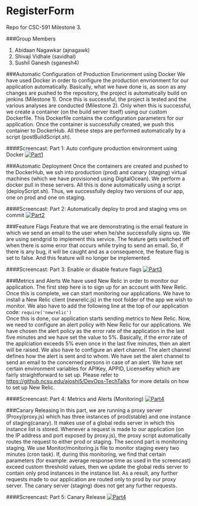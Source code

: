# RegisterForm
Repo for CSC-591 Milestone 3.

###Group Members
1. Abidaan Nagawkar (ajnagawk)
2. Shivaji Vidhale (savidhal)
3. Sushil Ganesh (sganesh4)

###Automatic Configuration of Production Envrionment using Docker
We have used Docker in order to configure the production envrionment for our application automatically. Basically, what we have done is, as soon as any changes are pushed to the repository, the project is automatically build on jenkins (Milestone 1). Once this is successful, the project is tested and the various analyses are conducted (Milestone 2). Only when this is successful, we create a container (on the build server itself) using our custom Dockerfile. This Dockerfile contains the configuration parameters for our application. Once the container is successfully created, we push this container to DockerHub. All these steps are performed automatically by a script (postBuildScript.sh).

####Screencast: Part 1: Auto configure production environment using Docker
[![Part1](http://img.youtube.com/vi/QKxJuHocNfs/0.jpg)](https://www.youtube.com/watch?v=QKxJuHocNfs)

###Automatic Deployment
Once the containers are created and pushed to the DockerHub, we ssh into production (prod) and canary (staging) virtual machines (which we have provisioned using DigitalOcean). We perform a docker pull in these servers. All this is done automatically using a script (deployScript.sh). Thus, we successfully deploy two versions of our app, one on prod and one on staging.

####Screencast: Part 2: Automatically deploy to prod and staging vms on commit
[![Part2](http://img.youtube.com/vi/5hFxk9XnByA/0.jpg)](https://www.youtube.com/watch?v=5hFxk9XnByA)

###Feature Flags
Feature that we are demonstrating is the email feature in which we send an email to the user when he/she successfully signs up. We are using sendgrid to implement this service. The feature gets switched off when there is some error that occurs while trying to send an email. So, if there is any bug, it will be caught and as a consequence, the feature flag is set to false. And this feature will no longer be implemented.

####Screencast: Part 3: Enable or disable feature flags
[![Part3](http://img.youtube.com/vi/awFn4-5rE98/0.jpg)](https://www.youtube.com/watch?v=awFn4-5rE98)

###Metrics and Alerts
We have used New Relic in order to monitor our application. The first step here is to sign up for an account with New Relic. Once this is complete, we can start monitoring our applications. We have to install a New Relic client (newrelic.js) in the root folder of the app we wish to monitor. We also have to add the following line at the top of our application code: `require('newrelic')`   
Once this is done, our application starts sending metrics to New Relic. Now, we need to configure an alert policy with New Relic for our applications. We have chosen the alert policy as the error rate of the application in the last five minutes and we have set the value to 5%. Basically, if the error rate of the applciation exceeds 5% even once in the last five minutes, then an alert will be raised. We also have to configure an alert channel. The alert channel defines how the alert is sent and to whom. We have set the alert channel to send an email to the concerned persons in case of an alert. We have set certain environment variables for APIKey, APPID, LicenseKey which are fairly straightforward to set up. Please refer to https://github.ncsu.edu/ajoshi5/DevOps-TechTalks for more details on how to set up New Relic.

####Screencast: Part 4: Metrics and Alerts (Monitoring)
[![Part4](http://img.youtube.com/vi/gopkPGvXCSs/0.jpg)](https://www.youtube.com/watch?v=gopkPGvXCSs)

###Canary Releasing
In this part, we are running a proxy server (Proxy/proxy.js) which has three instances of prod(stable) and one instance of staging(canary). It makes use of a global redis server in which this instance list is stored. Whenever a request is made to our application (on the IP address and port exposed by proxy.js), the proxy script automatically routes the request to either prod or staging. 
The second part is monitoring staging. We use Monitor/monitoring.js file to monitor staging every two minutes (cron task). If, during this monitoring, we find that certain parameters (for example: average response time as used in the screencast) exceed custom threshold values, then we update the global redis server to contain only prod instances in the instance list. As a result, any further requests made to our application are routed only to prod by our proxy server. The canary server (staging) does not get any further requests.

####Screencast: Part 5: Canary Release
[![Part4](http://img.youtube.com/vi/qMWjO1-2dac/0.jpg)](https://www.youtube.com/watch?v=qMWjO1-2dac)